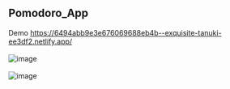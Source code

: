## Pomodoro_App <br>
  Demo https://6494abb9e3e676069688eb4b--exquisite-tanuki-ee3df2.netlify.app/ <br> <br>
 ![image](https://github.com/MahsumaRezai/Pomodoro_App/assets/110189253/fd43dc28-ff93-4a50-983b-91e138875fc2)<br><br>
 ![image](https://github.com/MahsumaRezai/Pomodoro_App/assets/110189253/3e083695-eece-45ca-81cd-83cc2f26c675)


